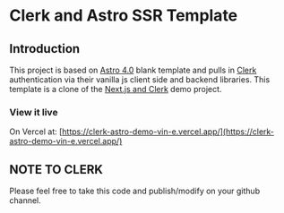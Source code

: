 # Clerk and Astro SSR Template

## Introduction

This project is based on [Astro 4.0](https://astro.build) blank template and pulls in [Clerk](https://clerk.dev) authentication via their vanilla js client side and backend libraries. This template is a clone of the [Next.js and Clerk](https://github.com/clerk/clerk-nextjs-demo-app-router/) demo project.

### View it live

On Vercel at: [https://clerk-astro-demo-vin-e.vercel.app/](https://clerk-astro-demo-vin-e.vercel.app/)

## NOTE TO CLERK

Please feel free to take this code and publish/modify on your github channel. 
